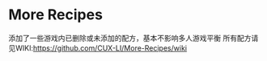 # More Recipes
添加了一些游戏内已删除或未添加的配方，基本不影响多人游戏平衡
所有配方请见WIKI:https://github.com/CUX-LI/More-Recipes/wiki
